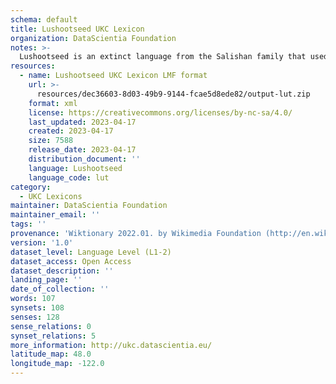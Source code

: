 ```yaml
---
schema: default
title: Lushootseed UKC Lexicon
organization: DataScientia Foundation
notes: >-
  Lushootseed is an extinct language from the Salishan family that used to be spoken in North America. The UKC Lexicon of Lushootseed is represented as a lexico-semantic network. It consists of words, word senses, synsets, as well as sense-level and synset-level relationships
resources:
  - name: Lushootseed UKC Lexicon LMF format
    url: >-
      resources/dec36603-8d03-49b9-9144-fcae5d8ede82/output-lut.zip
    format: xml
    license: https://creativecommons.org/licenses/by-nc-sa/4.0/
    last_updated: 2023-04-17
    created: 2023-04-17
    size: 7588
    release_date: 2023-04-17
    distribution_document: ''
    language: Lushootseed
    language_code: lut
category:
  - UKC Lexicons
maintainer: DataScientia Foundation
maintainer_email: ''
tags: ''
provenance: 'Wiktionary 2022.01. by Wikimedia Foundation (http://en.wiktionary.org); CogNet 2.1 by Khuyagbaatar Batsuren, National University of Mongolia (http://cognet.ukc.disi.unitn.it); Native Languages of the Americas 2021.11. by Laura Redish and Orrin Lewis (http://www.native-languages.org); Princeton WordNet 2.1 by Princeton University (https://wordnet.princeton.edu)'
version: '1.0'
dataset_level: Language Level (L1-2)
dataset_access: Open Access
dataset_description: ''
landing_page: ''
date_of_collection: ''
words: 107
synsets: 108
senses: 128
sense_relations: 0
synset_relations: 5
more_information: http://ukc.datascientia.eu/
latitude_map: 48.0
longitude_map: -122.0
---
```

